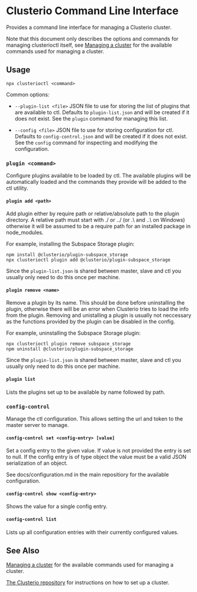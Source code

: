 # Clusterio Command Line Interface


Provides a command line interface for managing a Clusterio cluster.

Note that this document only describes the options and commands for managing clusterioctl itself, see [Managing a cluster](/docs/managing-a-cluster.md) for the available commands used for managing a cluster.


## Usage

    npx clusterioctl <command>

Common options:

 * `--plugin-list <file>` JSON file to use for storing the list of plugins that are available to ctl.
   Defaults to `plugin-list.json` and will be created if it does not exist.
   See the `plugin` command for managing this list.

 * `--config <file>` JSON file to use for storing configuration for ctl.
   Defaults to `config-control.json` and will be created if it does not exist.
   See the `config` command for inspecting and modifying the configuration.


### `plugin <command>`

Configure plugins available to be loaded by ctl.
The available plugins will be automatically loaded and the commands they provide will be added to the ctl utility.


#### `plugin add <path>`

Add plugin either by require path or relative/absolute path to the plugin directory.
A relative path must start with ./ or ../ (or .\ and ..\ on Windows) otherwise it will be assumed to be a require path for an installed package in node_modules.

For example, installing the Subspace Storage plugin:

    npm install @clusterio/plugin-subspace_storage
    npx clusterioctl plugin add @clusterio/plugin-subspace_storage

Since the `plugin-list.json` is shared between master, slave and ctl you usually only need to do this once per machine.


#### `plugin remove <name>`

Remove a plugin by its name.
This should be done before uninstalling the plugin, otherwise there will be an error when Clusterio tries to load the info from the plugin.
Removing and unistalling a plugin is usually not neccessary as the functions provided by the plugin can be disabled in the config.

For example, uninstalling the Subspace Storage plugin:

    npx clusterioctl plugin remove subspace_storage
    npm uninstall @clusterio/plugin-subspace_storage

Since the `plugin-list.json` is shared between master, slave and ctl you usually only need to do this once per machine.


#### `plugin list`

Lists the plugins set up to be available by name followed by path.


### `config-control`

Manage the ctl configuration.
This allows setting the url and token to the master server to manage.


#### `config-control set <config-entry> [value]`

Set a config entry to the given value.
If value is not provided the entry is set to null.
If the config entry is of type object the value must be a valid JSON serialization of an object.

See docs/configuration.md in the main repositiory for the available configuration.


#### `config-control show <config-entry>`

Shows the value for a single config entry.


#### `config-control list`

Lists up all configuration entries with their currently configured values.


## See Also

[Managing a cluster](/docs/managing-a-cluster.md) for the available commands used for managing a cluster.

[The Clusterio repository](https://github.com/clusterio/factorioClusterio) for instructions on how to set up a cluster.
